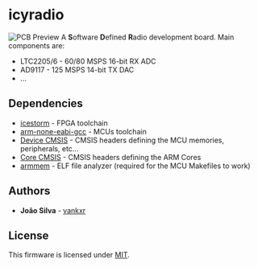 # icyradio
![PCB Preview](https://raw.githubusercontent.com/vankxr/icyradio/master/pcb/main/icyradio-main.top.png)
A **S**oftware **D**efined **R**adio development board.
Main components are:
 - LTC2205/6 - 60/80 MSPS 16-bit RX ADC
 - AD9117 - 125 MSPS 14-bit TX DAC
 - ...

## Dependencies
 - [icestorm](https://github.com/cliffordwolf/icestorm) - FPGA toolchain
 - [arm-none-eabi-gcc](https://developer.arm.com/tools-and-software/open-source-software/developer-tools/gnu-toolchain/gnu-rm/downloads) - MCUs toolchain
 - [Device CMSIS](https://www.keil.com/dd2/) - CMSIS headers defining the MCU memories, peripherals, etc...
 - [Core CMSIS](https://github.com/ARM-software/CMSIS_5) - CMSIS headers defining the ARM Cores
 - [armmem](https://github.com/vankxr/armmem) - ELF file analyzer (required for the MCU Makefiles to work)

## Authors

* **João Silva** - [vankxr](https://github.com/vankxr)

## License

This firmware is licensed under [MIT](LICENSE).
